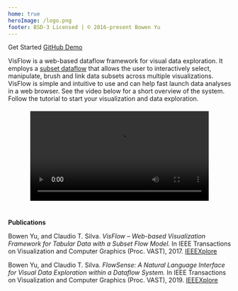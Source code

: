 ```yaml
---
home: true
heroImage: /logo.png
footer: BSD-3 Licensed | © 2016-present Bowen Yu
---
```


<div class="hero">
  <p class="action">
    <router-link class="nav-link action-button" to="/get-started/">
      Get Started <i class="fas fa-book-open"></i></router-link>
    <a href="https://github.com/yubowenok/visflow" target="_blank" class="nav-link action-button">
      GitHub <i class="fab fa-github"></i></a>
    <a href="https://visflow.org/demo" target="_blank" class="nav-link action-button">
      Demo <i class="fas fa-external-link-alt"></i></a>
  </p>
</div>

VisFlow is a web-based dataflow framework for visual data exploration.
It employs a [subset dataflow](/dataflow/subsetflow.md) that allows the user to interactively select, manipulate, brush and link data subsets across multiple visualizations.
VisFlow is simple and intuitive to use and can help fast launch data analyses in a web browser.
See the video below for a short overview of the system.
Follow the <router-link to="/get-started/">tutorial</router-link> to start your visualization and data exploration.

<div style="width: 80%; margin: 20px auto 40px;">
  <video width="100%" controls>
    <source src="https://visflow.org/files/visflow.mp4"/>
  </video>
</div>

**Publications**

<p>
Bowen Yu, and Claudio T. Silva.
<i>VisFlow – Web-based Visualization Framework for Tabular Data with a Subset Flow Model.</i>
In IEEE Transactions on Visualization and Computer Graphics (Proc. VAST), 2017.
<a href="https://ieeexplore.ieee.org/document/7536189/" target="_blank">IEEEXplore<i class="fas fa-external-link-alt btn-link"></i></a>
<bibtex text="@ARTICLE{YuB17,
  author = {B. {Yu} and C. T. {Silva}},
  journal = {IEEE Transactions on Visualization and Computer Graphics},
  title = {VisFlow - Web-based Visualization Framework for Tabular Data with a Subset Flow Model},
  year = {2017},
  volume = {23},
  number = {1},
  pages = {251-260},
  doi = {10.1109/TVCG.2016.2598497},
}">
</bibtex>
</p>

<p>
Bowen Yu, and Claudio T. Silva.
<i>FlowSense: A Natural Language Interface for Visual Data Exploration within a Dataflow System.</i>
In IEEE Transactions on Visualization and Computer Graphics (Proc. VAST), 2019.
<a href="https://ieeexplore.ieee.org/document/8807265/" target="_blank">IEEEXplore<i class="fas fa-external-link-alt btn-link"></i></a>
<bibtex text="@ARTICLE{YuB19,
  author = {B. {Yu} and C. T. {Silva}},
  journal = {IEEE Transactions on Visualization and Computer Graphics},
  title = {FlowSense: A Natural Language Interface for Visual Data Exploration within a Dataflow System},
  year = {2019},
  doi = {10.1109/TVCG.2019.2934668},
}">
</bibtex>
</p>

